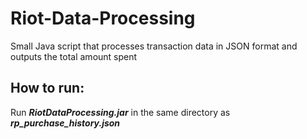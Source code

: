 # Riot-Data-Processing
Small Java script that processes transaction data in JSON format and outputs the total amount spent
<h2>How to run: </h2>

Run <b><i>RiotDataProcessing.jar</i></b> in the same directory as <b><i>rp_purchase_history.json</i></b>
